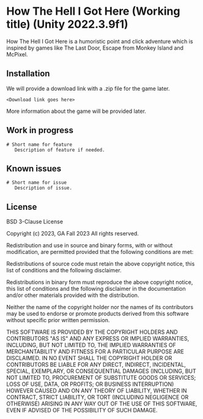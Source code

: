 # How The Hell I Got Here (Working title) (Unity 2022.3.9f1)

How The Hell I Got Here is a humoristic point and click adventure which is inspired by games like The Last Door, Escape from Monkey Island and McPixel.

## Installation

We will provide a download link with a .zip file for the game later.

```
<Download link goes here>
```

More information about the game will be provided later.

## Work in progress
```
# Short name for feature
   Description of feature if needed.
```

## Known issues
```
# Short name for issue
   Description of issue.
```

## License

BSD 3-Clause License

Copyright (c) 2023, GA Fall 2023 All rights reserved.

Redistribution and use in source and binary forms, with or without modification, are permitted provided that the following conditions are met:

Redistributions of source code must retain the above copyright notice, this list of conditions and the following disclaimer.

Redistributions in binary form must reproduce the above copyright notice, this list of conditions and the following disclaimer in the documentation and/or other materials provided with the distribution.

Neither the name of the copyright holder nor the names of its contributors may be used to endorse or promote products derived from this software without specific prior written permission.

THIS SOFTWARE IS PROVIDED BY THE COPYRIGHT HOLDERS AND CONTRIBUTORS "AS IS" AND ANY EXPRESS OR IMPLIED WARRANTIES, INCLUDING, BUT NOT LIMITED TO, THE IMPLIED WARRANTIES OF MERCHANTABILITY AND FITNESS FOR A PARTICULAR PURPOSE ARE DISCLAIMED. IN NO EVENT SHALL THE COPYRIGHT HOLDER OR CONTRIBUTORS BE LIABLE FOR ANY DIRECT, INDIRECT, INCIDENTAL, SPECIAL, EXEMPLARY, OR CONSEQUENTIAL DAMAGES (INCLUDING, BUT NOT LIMITED TO, PROCUREMENT OF SUBSTITUTE GOODS OR SERVICES; LOSS OF USE, DATA, OR PROFITS; OR BUSINESS INTERRUPTION) HOWEVER CAUSED AND ON ANY THEORY OF LIABILITY, WHETHER IN CONTRACT, STRICT LIABILITY, OR TORT (INCLUDING NEGLIGENCE OR OTHERWISE) ARISING IN ANY WAY OUT OF THE USE OF THIS SOFTWARE, EVEN IF ADVISED OF THE POSSIBILITY OF SUCH DAMAGE.